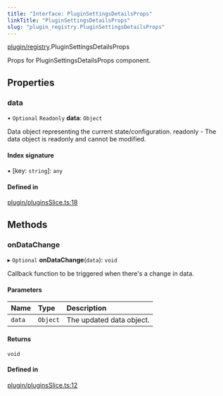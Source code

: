 ```yaml
---
title: "Interface: PluginSettingsDetailsProps"
linkTitle: "PluginSettingsDetailsProps"
slug: "plugin_registry.PluginSettingsDetailsProps"
---
```


[plugin/registry](../modules/plugin_registry.md).PluginSettingsDetailsProps

Props for PluginSettingsDetailsProps component.

## Properties

### data

• `Optional` `Readonly` **data**: `Object`

Data object representing the current state/configuration.
readonly - The data object is readonly and cannot be modified.

#### Index signature

▪ [key: `string`]: `any`

#### Defined in

[plugin/pluginsSlice.ts:18](https://github.com/headlamp-k8s/headlamp/blob/e3b4c5c7/frontend/src/plugin/pluginsSlice.ts#L18)

## Methods

### onDataChange

▸ `Optional` **onDataChange**(`data`): `void`

Callback function to be triggered when there's a change in data.

#### Parameters

| Name | Type | Description |
| :------ | :------ | :------ |
| `data` | `Object` | The updated data object. |

#### Returns

`void`

#### Defined in

[plugin/pluginsSlice.ts:12](https://github.com/headlamp-k8s/headlamp/blob/e3b4c5c7/frontend/src/plugin/pluginsSlice.ts#L12)
